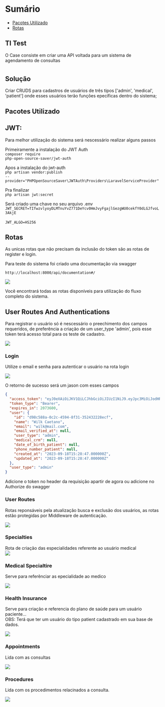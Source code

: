 # Sumário
- [Pacotes Utilizado](#pact)
- [Rotas](#route)



## TI Test
 
O Case consiste em criar uma API voltada para um sistema de agendamento de consultas
#

## Solução

Criar CRUDS para cadastros de usuários de três tipos ['admin', 'medical', 'patient'] onde esses usuários terão funções epecíficas dentro do sistema;


<h2 id="pact">Pacotes Utilizado</h2>

## JWT:
Para melhor utilização do sistema será nescessário realizar alguns passos

Primeiramente a instalação do JWT Auth</br>
<code>composer require php-open-source-saver/jwt-auth</code>

Apos a instalação do jwt-auth </br>
<code>php artisan vendor:publish --provider="PHPOpenSourceSaver\JWTAuth\Providers\LaravelServiceProvider"</code>

Pra finalizar </br>
<code>php artisan jwt:secret</code>

Será criado uma chave no seu arquivo .env </br>
<code>JWT_SECRET=TIfwzvlyoyDLMTnuYvZ771DeYcv0HmJvyFgajlGezgWU0cekfY0dLGJfvoL3AkjE </code> </br>
<code>JWT_ALGO=HS256</code>

<h2 id="route">Rotas</h2>

As unicas rotas que não precisam da inclusão do token são as rotas de register e login.

Para teste do sistema foi criado uma documentação via swagger </br>

<code>http://localhost:8000/api/documentation#/</code>

<img src="https://user-images.githubusercontent.com/29145254/268828976-0fd69a3b-211b-468b-adec-7c07c860c397.png" />

Você encontrará todas as rotas disponíveis para utilização do fluxo completo do sistema.

## User Routes And Authentications

Para registrar o usuário só é nescessário o preechimento dos campos requeridos, de preferência a criação de um user_type 'admin', pois esse token terá acesso total para os teste de cadastro.

<img src="https://user-images.githubusercontent.com/29145254/268829801-25ddec78-d478-4194-93a8-6a9f0817c7e1.png" />

### Login

Utilize o email e senha para autenticar o usuário na rota login </br>

<img src="https://user-images.githubusercontent.com/29145254/268831245-3f44f149-af2f-46bc-992e-24a732b5163f.png" /> </br>

O retorno de sucesso será um jason com esses campos </br>
``` json
{
  "access_token": "eyJ0eXAiOiJKV1QiLCJhbGciOiJIUzI1NiJ9.eyJpc3MiOiJodHRwOi8vbG9jYWxob3N0OjgwMDAvYXBpL2xvZ2luIiwiaWF0IjoxNjk1MDkzMDQ1LCJleHAiOjE2OTUxNzk0NDUsIm5iZiI6MTY5NTA5MzA0NSwianRpIjoiaEZUSXlyTWt4dFhqcG1wUCIsInN1YiI6ImQ5OGM1ODhhLTBjMmMtNDU5NC04ZjMxLTM1MjQzMjIyOGVjZiIsInBydiI6IjIzYmQ1Yzg5NDlmNjAwYWRiMzllNzAxYzQwMDg3MmRiN2E1OTc2ZjciLCJ1c2VyX3R5cGUiOiJhZG1pbiJ9.GNm0LguFlX03VVg0ST4BPRuD8-YDL6xSvBNCRa8KZH0",
  "token_type": "Bearer",
  "expires_in": 2073600,
  "user": {
    "id": "d98c588a-0c2c-4594-8f31-352432228ecf",
    "name": "Wilk Caetano",
    "email": "wilk@mail.com",
    "email_verified_at": null,
    "user_type": "admin",
    "medical_crm": null,
    "date_of_birth_patient": null,
    "phone_number_patient": null,
    "created_at": "2023-09-18T15:28:47.000000Z",
    "updated_at": "2023-09-18T15:28:47.000000Z"
  },
  "user_type": "admin"
}

```

Adicione o token no header da requisição apartir de agora ou adicione no Authorize do swagger

### User Routes

Rotas reponsáveis pela atualização busca e exclusão dos usuários, as rotas estão protegidas por Middleware de autenticação.

<img src="https://user-images.githubusercontent.com/29145254/268831644-c0f6f78d-3e4c-400f-94cb-543fcd94ebc9.png" />

### Specialties 
Rota de criação das especialidades referente ao usuário medical </br>
<img src="https://user-images.githubusercontent.com/29145254/268832491-30fa6ce5-867e-4c1c-8f31-a0fe9d0a647f.png" />

### Medical Specialtire
Serve para referênciar as epecialidade ao medico </br>

<img src="https://user-images.githubusercontent.com/29145254/268833033-a36bcfad-3450-4a7f-a8f1-d24630cd401c.png" />

### Health Insurance
Serve para criação e referencia do plano de saúde para um usuário paciente... </br>
OBS: Terá que ter um usuário do tipo patient cadastrado em sua base de dados. </br>

<img src="https://user-images.githubusercontent.com/29145254/268833362-31c9b448-7142-47ea-b015-9abb97b5e5e0.png" />

### Appointments
Lida com as consultas </br>

<img src="https://user-images.githubusercontent.com/29145254/268833845-bd1cc48c-7b99-4e2d-91ac-96ff6de680f9.png" />

### Procedures

Lida com os procedimentos relacinados a consulta. </br>

<img src="https://user-images.githubusercontent.com/29145254/268834254-c3003beb-b3b3-46f1-9128-7de8aa24740f.png" />